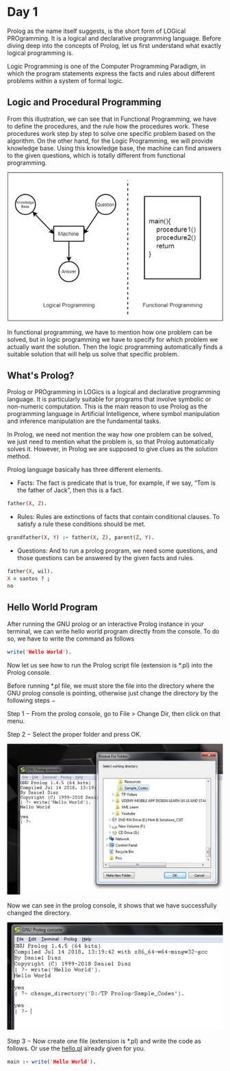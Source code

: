 # Day 1

Prolog as the name itself suggests, is the short form of LOGical PROgramming. It is a logical and declarative programming language. Before diving deep into the concepts of Prolog, let us first understand what exactly logical programming is.

Logic Programming is one of the Computer Programming Paradigm, in which the program statements express the facts and rules about different problems within a system of formal logic.


## Logic and Procedural Programming

From this illustration, we can see that in Functional Programming, we have to define the procedures, and the rule how the procedures work. These procedures work step by step to solve one specific problem based on the algorithm. On the other hand, for the Logic Programming, we will provide knowledge base. Using this knowledge base, the machine can find answers to the given questions, which is totally different from functional programming.

![logic-vs-procedural](Img/logic_functional_programming.jpg)

In functional programming, we have to mention how one problem can be solved, but in logic programming we have to specify for which problem we actually want the solution. Then the logic programming automatically finds a suitable solution that will help us solve that specific problem.

## What's Prolog?

Prolog or PROgramming in LOGics is a logical and declarative programming language. It  is particularly suitable for programs that involve symbolic or non-numeric computation. This is the main reason to use Prolog as the programming language in Artificial Intelligence, where symbol manipulation and inference manipulation are the fundamental tasks.

In Prolog, we need not mention the way how one problem can be solved, we just need to mention what the problem is, so that Prolog automatically solves it. However, in Prolog we are supposed to give clues as the solution method.

Prolog language basically has three different elements.

- Facts: The fact is predicate that is true, for example, if we say, “Tom is the father of Jack”, then this is a fact.

```prolog
father(X, Z).
```

- Rules: Rules are extinctions of facts that contain conditional clauses. To satisfy a rule these conditions should be met.

```prolog
grandfather(X, Y) :- father(X, Z), parent(Z, Y).
```

- Questions: And to run a prolog program, we need some questions, and those questions can be answered by the given facts and rules.

```prolog
father(X, wil).
X = santos ? ;
no
```

## Hello World Program

After running the GNU prolog or an interactive Prolog instance in your terminal, we can write hello world program directly from the console. To do so, we have to write the command as follows

```prolog
write('Hello World').
```

Now let us see how to run the Prolog script file (extension is *.pl) into the Prolog console.

Before running *.pl file, we must store the file into the directory where the GNU prolog console is pointing, otherwise just change the directory by the following steps −

Step 1 − From the prolog console, go to File > Change Dir, then click on that menu.

Step 2 − Select the proper folder and press OK.

![Change directory](Img/select_working_directory.jpg)

Now we can see in the prolog console, it shows that we have successfully changed the directory.

![Change directory](Img/prolog_console.jpg)

Step 3 − Now create one file (extension is *.pl) and write the code as follows. Or use the [hello.pl](Examples/hello.pl) already given for you.

```prolog
main :- write('Hello World').
```


